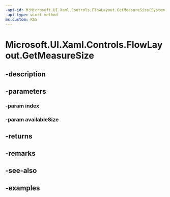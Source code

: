 ```yaml
---
-api-id: M:Microsoft.UI.Xaml.Controls.FlowLayout.GetMeasureSize(System.Int32,Windows.Foundation.Size)
-api-type: winrt method
ms.custom: RS5
---
```


<!-- Method syntax.
virtual protected Size FlowLayout.GetMeasureSize(Int32 index, Size availableSize)
-->

# Microsoft.UI.Xaml.Controls.FlowLayout.GetMeasureSize

## -description

## -parameters
### -param index

### -param availableSize

## -returns

## -remarks

## -see-also

## -examples

